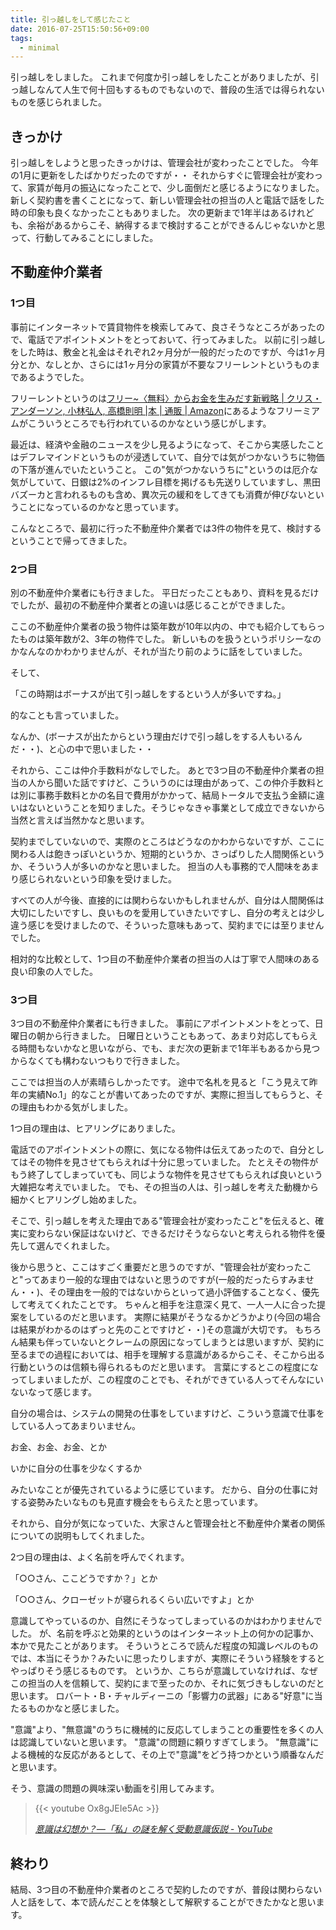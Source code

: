 ```yaml
---
title: 引っ越しをして感じたこと
date: 2016-07-25T15:50:56+09:00
tags:
  - minimal
---
```


引っ越しをしました。
これまで何度か引っ越しをしたことがありましたが、引っ越しなんて人生で何十回もするものでもないので、普段の生活では得られないものを感じられました。

<!--more-->

## きっかけ

引っ越しをしようと思ったきっかけは、管理会社が変わったことでした。
今年の1月に更新をしたばかりだったのですが・・
それからすぐに管理会社が変わって、家賃が毎月の振込になったことで、少し面倒だと感じるようになりました。
新しく契約書を書くことになって、新しい管理会社の担当の人と電話で話をした時の印象も良くなかったこともありました。
次の更新まで1年半はあるけれども、余裕があるからこそ、納得するまで検討することができるんじゃないかと思って、行動してみることにしました。

## 不動産仲介業者

### 1つ目

事前にインターネットで賃貸物件を検索してみて、良さそうなところがあったので、電話でアポイントメントをとっておいて、行ってみました。
以前に引っ越しをした時は、敷金と礼金はそれぞれ2ヶ月分が一般的だったのですが、今は1ヶ月分とか、なしとか、さらには1ヶ月分の家賃が不要なフリーレントというものまであるようでした。

フリーレントというのは[フリー~〈無料〉からお金を生みだす新戦略 | クリス・アンダーソン, 小林弘人, 高橋則明 |本 | 通販 | Amazon](https://www.amazon.co.jp/フリー~%E3%80%88無料〉からお金を生みだす新戦略-クリス・アンダーソン/dp/4140814047)にあるようなフリーミアムがこういうところでも行われているのかなという感じがします。

最近は、経済や金融のニュースを少し見るようになって、そこから実感したことはデフレマインドというものが浸透していて、自分では気がつかないうちに物価の下落が進んでいたということ。
この"気がつかないうちに"というのは厄介な気がしていて、日銀は2%のインフレ目標を掲げるも先送りしていますし、黒田バズーカと言われるものも含め、異次元の緩和をしてきても消費が伸びないということになっているのかなと思っています。

こんなところで、最初に行った不動産仲介業者では3件の物件を見て、検討するということで帰ってきました。

### 2つ目

別の不動産仲介業者にも行きました。
平日だったこともあり、資料を見るだけでしたが、最初の不動産仲介業者との違いは感じることができました。

ここの不動産仲介業者の扱う物件は築年数が10年以内の、中でも紹介してもらったものは築年数が2、3年の物件でした。
新しいものを扱うというポリシーなのかなんなのかわかりませんが、それが当たり前のように話をしていました。

そして、

「この時期はボーナスが出て引っ越しをするという人が多いですね。」

的なことも言っていました。

なんか、(ボーナスが出たからという理由だけで引っ越しをする人もいるんだ・・)、と心の中で思いました・・

それから、ここは仲介手数料がなしでした。
あとで3つ目の不動産仲介業者の担当の人から聞いた話ですけど、こういうのには理由があって、この仲介手数料とは別に事務手数料とかの名目で費用がかかって、結局トータルで支払う金額に違いはないということを知りました。そうじゃなきゃ事業として成立できないから当然と言えば当然かなと思います。

契約までしていないので、実際のところはどうなのかわからないですが、ここに関わる人は飽きっぽいというか、短期的というか、さっぱりした人間関係というか、そういう人が多いのかなと思いました。
担当の人も事務的で人間味をあまり感じられないという印象を受けました。

すべての人が今後、直接的には関わらないかもしれませんが、自分は人間関係は大切にしたいですし、良いものを愛用していきたいですし、自分の考えとは少し違う感じを受けましたので、そういった意味もあって、契約までには至りませんでした。

相対的な比較として、1つ目の不動産仲介業者の担当の人は丁寧で人間味のある良い印象の人でした。

### 3つ目

3つ目の不動産仲介業者にも行きました。
事前にアポイントメントをとって、日曜日の朝から行きました。
日曜日ということもあって、あまり対応してもらえる時間もないかなと思いながら、でも、まだ次の更新まで1年半もあるから見つからなくても構わないつもりで行きました。

ここでは担当の人が素晴らしかったです。
途中で名札を見ると「こう見えて昨年の実績No.1」的なことが書いてあったのですが、実際に担当してもらうと、その理由もわかる気がしました。

1つ目の理由は、ヒアリングにありました。

電話でのアポイントメントの際に、気になる物件は伝えてあったので、自分としてはその物件を見させてもらえれば十分に思っていました。
たとえその物件がもう終了してしまっていても、同じような物件を見させてもらえれば良いという大雑把な考えでいました。
でも、その担当の人は、引っ越しを考えた動機から細かくヒアリングし始めました。

そこで、引っ越しを考えた理由である"管理会社が変わったこと"を伝えると、確実に変わらない保証はないけど、できるだけそうならないと考えられる物件を優先して選んでくれました。

後から思うと、ここはすごく重要だと思うのですが、"管理会社が変わったこと"ってあまり一般的な理由ではないと思うのですが(一般的だったらすみません・・)、その理由を一般的ではないからといって過小評価することなく、優先して考えてくれたことです。
ちゃんと相手を注意深く見て、一人一人に合った提案をしているのだと思います。
実際に結果がそうなるかどうかより(今回の場合は結果がわかるのはずっと先のことですけど・・)その意識が大切です。
もちろん結果も伴っていないとクレームの原因になってしまうとは思いますが、契約に至るまでの過程においては、相手を理解する意識があるからこそ、そこから出る行動というのは信頼も得られるものだと思います。
言葉にするとこの程度になってしまいましたが、この程度のことでも、それができている人ってそんなにいないなって感じます。

自分の場合は、システムの開発の仕事をしていますけど、こういう意識で仕事をしている人ってあまりいません。

お金、お金、お金、とか

いかに自分の仕事を少なくするか

みたいなことが優先されているように感じています。
だから、自分の仕事に対する姿勢みたいなものも見直す機会をもらえたと思っています。

それから、自分が気になっていた、大家さんと管理会社と不動産仲介業者の関係についての説明もしてくれました。

2つ目の理由は、よく名前を呼んでくれます。

「○○さん、ここどうですか？」とか

「○○さん、クローゼットが寝られるくらい広いですよ」とか

意識してやっているのか、自然にそうなってしまっているのかはわかりませんでした。
が、名前を呼ぶと効果的というのはインターネット上の何かの記事か、本かで見たことがあります。
そういうところで読んだ程度の知識レベルのものでは、本当にそうか？みたいに思ったりしますが、実際にそういう経験をするとやっぱりそう感じるものです。
というか、こちらが意識していなければ、なぜこの担当の人を信頼して、契約にまで至ったのか、それに気づきもしないのだと思います。
ロバート・B・チャルディーニの「影響力の武器」にある"好意"に当たるものかなと感じました。

"意識"より、"無意識"のうちに機械的に反応してしまうことの重要性を多くの人は認識していないと思います。
"意識"の問題に頼りすぎてしまう。
"無意識"による機械的な反応があるとして、その上で"意識"をどう持つかという順番なんだと思います。

そう、意識の問題の興味深い動画を引用してみます。

> {{< youtube Ox8gJEIe5Ac >}}
>
> <cite>[意識は幻想か？―「私」の謎を解く受動意識仮説 - YouTube](https://www.youtube.com/watch?v=Ox8gJEIe5Ac)</cite>

## 終わり

結局、3つ目の不動産仲介業者のところで契約したのですが、普段は関わらない人と話をして、本で読んだことを体験として解釈することができたかなと思います。
